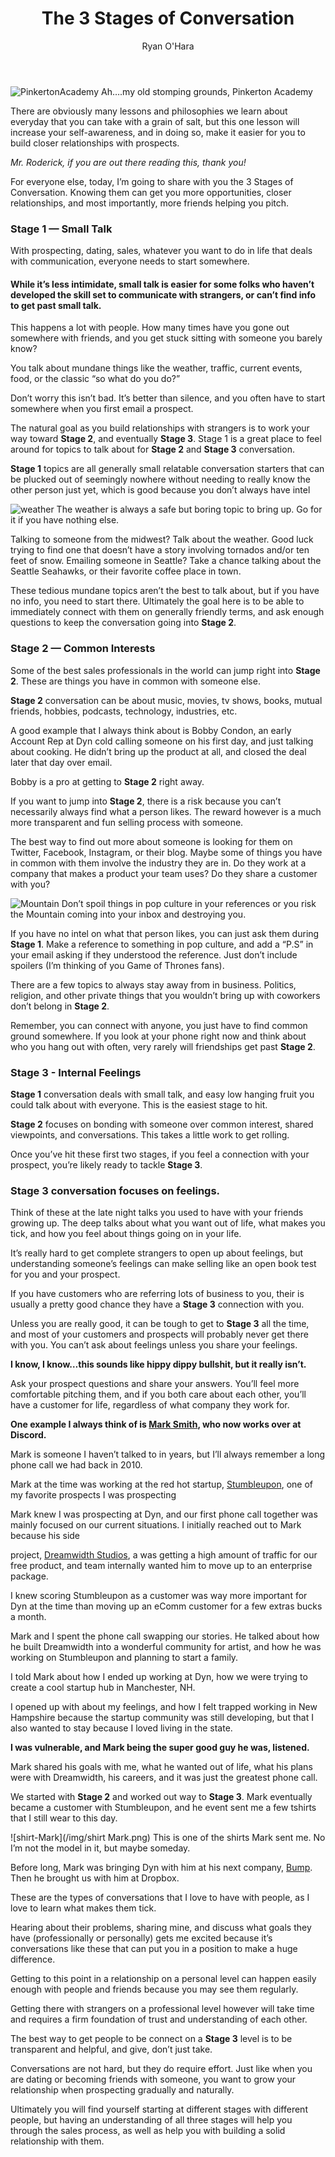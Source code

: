 ﻿---
title: The 3 Stages of Conversation
description: Back in my senior year of high school, at Pinkerton Academy, I learned something that changed the way I communicate with people forever.
coverImage: /img/dns-fail.jpg
publishDate: Mar 14, 2018

author: Ryan O'Hara
authorProfile:  Ryan O'Hara has been an early employee at several startups helping them with marketing and prospecting tactics, including Dyn who was acquired by Oracle for $600+ million in 2016. He's had prospecting campaigns featured in Fortune, Mashable, and TheNextWeb. Ryan specializes in branding, business development, prospecting, and coaching people on how to make good digital first impressions. He also mentors two accelerators, The Iron Yard and The Alpha Loft, and hosts The Prospecting Podcast.
authorImage: /img/Ryan-OHara-Headshot.png
---

![PinkertonAcademy](/img/PinkertonAcademy.png) Ah….my old stomping grounds, Pinkerton Academy

There are obviously many lessons and philosophies we learn about everyday that you can take with a grain of salt, but this one lesson will increase your self-awareness, and in doing so, make it easier for you to build closer relationships with prospects.

_Mr. Roderick, if you are out there reading this, thank you!_

For everyone else, today, I’m going to share with you the 3 Stages of Conversation. Knowing them can get you more opportunities, closer relationships, and most importantly, more friends helping you pitch.

### Stage 1 — Small Talk

With prospecting, dating, sales, whatever you want to do in life that deals with communication, everyone needs to start somewhere.

#### While it’s less intimidate, **small talk** is easier for some folks who haven’t developed the skill set to communicate with strangers, or can’t find info to get past small talk.

This happens a lot with people. How many times have you gone out somewhere with friends, and you get stuck sitting with someone you barely know?

You talk about mundane things like the weather, traffic, current events, food, or the classic “so what do you do?”

Don’t worry this isn’t bad. It’s better than silence, and you often have to start somewhere when you first email a prospect.

The natural goal as you build relationships with strangers is to work your way toward **Stage 2**, and eventually **Stage 3**. Stage 1 is a great place to feel around for topics to talk about for **Stage 2** and **Stage 3** conversation.

**Stage 1** topics are all generally small relatable conversation starters that can be plucked out of seemingly nowhere without needing to really know the other person just yet, which is good because you don’t always have intel

![weather](/img/weather.png) The weather is always a safe but boring topic to bring up. Go for it if you have nothing else.

Talking to someone from the midwest? Talk about the weather. Good luck trying to find one that doesn’t have a story involving tornados and/or ten feet of snow. Emailing someone in Seattle? Take a chance talking about the Seattle Seahawks, or their favorite coffee place in town.

These tedious mundane topics aren’t the best to talk about, but if you have no info, you need to start there. Ultimately the goal here is to be able to immediately connect with them on generally friendly terms, and ask enough questions to keep the conversation going into **Stage 2**.

### Stage 2 — Common Interests

Some of the best sales professionals in the world can jump right into **Stage 2**. These are things you have in common with someone else.

**Stage 2** conversation can be about music, movies, tv shows, books, mutual friends, hobbies, podcasts, technology, industries, etc.

A good example that I always think about is Bobby Condon, an early Account Rep at Dyn cold calling someone on his first day, and just talking about cooking. He didn’t bring up the product at all, and closed the deal later that day over email.

Bobby is a pro at getting to **Stage 2** right away.

If you want to jump into **Stage 2**, there is a risk because you can’t necessarily always find what a person likes. The reward however is a much more transparent and fun selling process with someone.

The best way to find out more about someone is looking for them on Twitter, Facebook, Instagram, or their blog. Maybe some of things you have in common with them involve the industry they are in. Do they work at a company that makes a product your team uses? Do they share a customer with you?

![Mountain](/img/Mountain.png) Don’t spoil things in pop culture in your references or you risk the Mountain coming into your inbox and destroying you.

If you have no intel on what that person likes, you can just ask them during **Stage 1**. Make a reference to something in pop culture, and add a “P.S” in your email asking if they understood the reference. Just don’t include spoilers (I’m thinking of you Game of Thrones fans).

There are a few topics to always stay away from in business. Politics, religion, and other private things that you wouldn’t bring up with coworkers don’t belong in **Stage 2**.

Remember, you can connect with anyone, you just have to find common ground somewhere. If you look at your phone right now and think about who you hang out with often, very rarely will friendships get past **Stage 2**.

### Stage 3 - Internal Feelings

**Stage 1** conversation deals with small talk, and easy low hanging fruit you could talk about with everyone. This is the easiest stage to hit.

**Stage 2** focuses on bonding with someone over common interest, shared viewpoints, and conversations. This takes a little work to get rolling.

Once you’ve hit these first two stages, if you feel a connection with your prospect, you’re likely ready to tackle **Stage 3**.

### Stage 3 conversation focuses on feelings.

Think of these at the late night talks you used to have with your friends growing up. The deep talks about what you want out of life, what makes you tick, and how you feel about things going on in your life.

It’s really hard to get complete strangers to open up about feelings, but understanding someone’s feelings can make selling like an open book test for you and your prospect.

If you have customers who are referring lots of business to you, their is usually a pretty good chance they have a **Stage 3** connection with you.

Unless you are really good, it can be tough to get to **Stage 3** all the time, and most of your customers and prospects will probably never get there with you. You can’t ask about feelings unless you share your feelings.

**I know, I know…this sounds like hippy dippy bullshit, but it really isn’t.**

Ask your prospect questions and share your answers. You’ll feel more comfortable pitching them, and if you both care about each other, you’ll have a customer for life, regardless of what company they work for.

**One example I always think of is [Mark Smith](https://www.linkedin.com/in/zorkian), who now works over at Discord.**

Mark is someone I haven’t talked to in years, but I’ll always remember a long phone call we had back in 2010.

Mark at the time was working at the red hot startup, [Stumbleupon](http://stumbleupon.com/), one of my favorite prospects I was prospecting

Mark knew I was prospecting at Dyn, and our first phone call together was mainly focused on our current situations. I initially reached out to Mark because his side

project, [Dreamwidth Studios](https://www.dreamwidth.org/), a was getting a high amount of traffic for our free product, and team internally wanted him to move up to an enterprise package.

I knew scoring Stumbleupon as a customer was way more important for Dyn at the time than moving up an eComm customer for a few extras bucks a month.

Mark and I spent the phone call swapping our stories. He talked about how he built Dreamwidth into a wonderful community for artist, and how he was working on Stumbleupon and planning to start a family.

I told Mark about how I ended up working at Dyn, how we were trying to create a cool startup hub in Manchester, NH.

I opened up with about my feelings, and how I felt trapped working in New Hampshire because the startup community was still developing, but that I also wanted to stay because I loved living in the state.

**I was vulnerable, and Mark being the super good guy he was, listened.**

Mark shared his goals with me, what he wanted out of life, what his plans were with Dreamwidth, his careers, and it was just the greatest phone call.

We started with **Stage 2** and worked out way to **Stage 3**. Mark eventually became a customer with Stumbleupon, and he event sent me a few tshirts that I still wear to this day.

![shirt-Mark](/img/shirt Mark.png) This is one of the shirts Mark sent me. No I’m not the model in it, but maybe someday.

Before long, Mark was bringing Dyn with him at his next company, [Bump](http://bump.com/). Then he brought us with him at Dropbox.

These are the types of conversations that I love to have with people, as I love to learn what makes them tick.

Hearing about their problems, sharing mine, and discuss what goals they have (professionally or personally) gets me excited because it’s conversations like these that can put you in a position to make a huge difference.

Getting to this point in a relationship on a personal level can happen easily enough with people and friends because you may see them regularly.

Getting there with strangers on a professional level however will take time and requires a firm foundation of trust and understanding of each other.

The best way to get people to be connect on a **Stage 3** level is to be transparent and helpful, and give, don’t just take.

Conversations are not hard, but they do require effort. Just like when you are dating or becoming friends with someone, you want to grow your relationship when prospecting gradually and naturally.

Ultimately you will find yourself starting at different stages with different people, but having an understanding of all three stages will help you through the sales process, as well as help you with building a solid relationship with them.